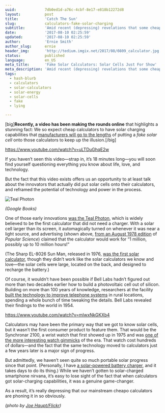 ```yaml
---
uuid:             7db0ed1d-a76c-4cbf-8e17-e818b12272d8
layout:           post
title:            'Catch The Sun'
slug:             calculators-fake-solar-charging
subtitle:         'Amid recent (depressing) revelations that some cheap calculators have fake solar cells on them, a short history of real solar cells on calculators.'
date:             '2017-08-10 02:25:59'
updated:          '2017-08-10 02:25:59'
author:           'Ernie Smith'
author_slug:      ernie
header_img:       'http://tedium.imgix.net/2017/08/0809_calculator.jpg'
status:           published
language:         en_US
meta_title:       'Fake Solar Calculators: Solar Cells Just For Show'
meta_description: 'Amid recent (depressing) revelations that some cheap calculators have fake solar cells on them, a short history of real solar cells on calculators.'
tags:
  - hash-blurb
  - calculators
  - solar-calculators
  - solar-energy
  - solar-cells
  - fake
  - lying

---
```


[big]**Recently, a video has been making the rounds online** that highlights a stunning fact: We so expect cheap calculators to have solar charging capabilities that [manufacturers will go to the lengths](https://www.youtube.com/watch?v=uLTDuGhqE2w) of putting a *fake solar cell* onto those calculators to keep up the illusion.[/big]

https://www.youtube.com/watch?v=uLTDuGhqE2w

If you haven’t seen this video—strap in, it’s 18 minutes long—you will soon find yourself questioning everything you know about life, love, and technology.

But the fact that this video exists offers us an opportunity to at least talk about the innovators that actually did put solar cells onto their calculators, and reframed the potential of technology and power in the process.

![Teal Photon](http://tedium.imgix.net/2017/08/0809_photon.jpg)

*(Google Books)*

One of those early innovations [was the Teal Photon](http://www.vintagecalculators.com/html/teal_photon.html), which is widely believed to be the first calculator that did not need a charger. With a solar cell larger than its screen, it automagically turned on whenever it was near a light source, and advertising (shown above, [from an August 1978 edition](https://books.google.com/books?id=BwEAAAAAMBAJ&pg=PA171) of *Popular Science*) claimed that the calculator would work for “1 million, possibly up to 10 million hours!”

(The Sharp EL-8026 Sun Man, released in 1976, [was the first solar calculator](http://www.vintagecalculators.com/html/sharp_el-8026.html), though they didn’t work like the solar calculators we know and love—the solar cells were large, located on the back, and designed to recharge the battery.)

Of course, it wouldn’t have been possible if Bell Labs hadn’t figured out more than two decades earlier how to build a photovoltaic cell out of silicon. Building on more than 100 years of knowledge, researchers at the facility [built the technology to improve telephone systems](https://www.aps.org/publications/apsnews/200904/physicshistory.cfm) in rural locations, spending a whole bunch of time tweaking the details. Bell Labs revealed their findings to the world in 1954.

https://www.youtube.com/watch?v=mIwxNkGKXb4

Calculators may have been the primary way that we got to know solar cells, but it wasn’t the first consumer product to feature them. That would be the Synchronar 2100, a wrist watch that first showed up in 1975 and was [one of the more interesting watch gimmicks](http://www.nytimes.com/1976/06/20/archives/fashion-time-gentlemen.html) of the era. That watch cost hundreds of dollars—and the fact that the same technology moved to calculators just a few years later is a major sign of progress.

But admittedly, we haven’t seen quite so much portable solar progress since that point. (Personally, I have [a solar-powered battery charger](http://amzn.to/2vofKCn), and it takes days to do its thing.) While we haven’t gotten to solar-charged smartphone nirvana, it’s easy to lose sight of the fact that when calculators got solar-charging capabilities, it was a genuine game-changer.

As a result, it’s really depressing that our mainstream cheapo calculators are phoning it in so obviously.

*(photo by [Joe Haupt/Flickr](https://www.flickr.com/photos/51764518@N02/15083726059/))*
